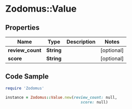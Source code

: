 # Zodomus::Value

## Properties

Name | Type | Description | Notes
------------ | ------------- | ------------- | -------------
**review_count** | **String** |  | [optional] 
**score** | **String** |  | [optional] 

## Code Sample

```ruby
require 'Zodomus'

instance = Zodomus::Value.new(review_count: null,
                                 score: null)
```


